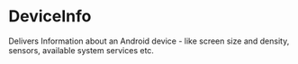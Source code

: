 # DeviceInfo
Delivers Information about an Android device - like screen size and density, sensors, available system services etc.
